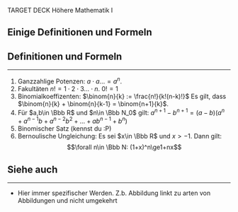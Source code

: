 
TARGET DECK
Höhere Mathematik I

Einige Definitionen und Formeln
--
## Definitionen und Formeln
***
1. Ganzzahlige Potenzen: $a \cdot a ... = a^n$.
2. Fakultäten $n! = 1 \cdot 2 \cdot 3 \dots \cdot n$. $0! = 1$
3. Binomialkoeffizenten: 
   $\binom{n}{k} := \frac{n!}{k!(n-k)!}$
   Es gilt, dass $\binom{n}{k} + \binom{n}{k-1} = \binom{n+1}{k}$.
4. Für $a,b\in \Bbb R$ und $n\in \Bbb N_0$ gilt:
   $a^{n+1}-b^{n+1} = (a-b)(a^n+a^{n-1}b +a^{n-2}b^2+\dots+ab^{n-1}+b^n)$ 
5. Binomischer Satz (kennst du :P)
6. Bernoulische Ungleichung: Es sei $x\in \Bbb R$ und $x > -1$. Dann gilt:
   $$\forall n\in \Bbb N: (1+x)^n\ge1+nx$$
## Siehe auch
***
* Hier immer spezifischer Werden. Z.b. Abbildung linkt zu arten von Abbildungen und nicht umgekehrt